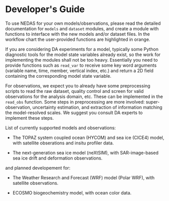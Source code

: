 # Developer's Guide

To use NEDAS for your own models/observations, please read the detailed documentation for `models` and `dataset` modules, and create a module with functions to interface with the new models and/or dataset files. In the workflow chart the user-provided functions are highlighted in orange.

If you are considering DA experiments for a model, typically some Python diagnostic tools for the model state variables already exist, so the work for implementing the modules shall not be too heavy. Essentially you need to provide functions such as `read_var` to receive some key word arguments (variable name, time, member, vertical index, etc.) and return a 2D field containing the corresponding model state variable.

For observations, we expect you to already have some preprocessing scripts to read the raw dataset, quality control and screen for valid observations for the analysis domain, etc. These can be implemented in the `read_obs` function. Some steps in preprocessing are more involved: super-observation, uncertainty estimation, and extraction of information matching the model-resolved scales. We suggest you consult DA experts to implement these steps.

List of currently supported models and observations:

* The TOPAZ system coupled ocean (HYCOM) and sea ice (CICE4) model, with satellite obserations and insitu profiler data.

* The next-generation sea ice model (neXtSIM), with SAR-image-based sea ice drift and deformation observations.

and planned developement for:

* The Weather Research and Forecast (WRF) model (Polar WRF), with satellite observations.

* ECOSMO biogeochemistry model, with ocean color data.
